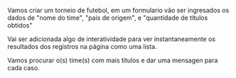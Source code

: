 Vamos criar um torneio de futebol, em um formulario vão ser ingresados os dados de "nome do time", "pais de origem", e "quantidade de títulos obtidos"

Vai ser adicionada algo de interatividade para ver instantaneamente os resultados dos registros na página como uma lista.

Vamos procurar o(s) time(s) com mais títulos e dar uma mensagen para cada caso.